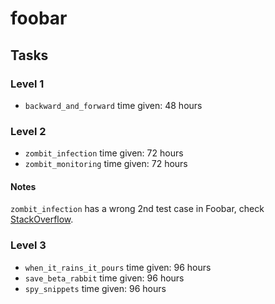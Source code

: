 # foobar

## Tasks
### Level 1
* `backward_and_forward` time given: 48 hours

### Level 2
* `zombit_infection` time given: 72 hours
* `zombit_monitoring` time given: 72 hours

#### Notes
`zombit_infection` has a wrong 2nd test case in Foobar, check [StackOverflow](http://stackoverflow.com/questions/38006104/foobar-zombit-infection-challenge).

### Level 3
* `when_it_rains_it_pours` time given: 96 hours
* `save_beta_rabbit` time given: 96 hours
* `spy_snippets` time given: 96 hours
